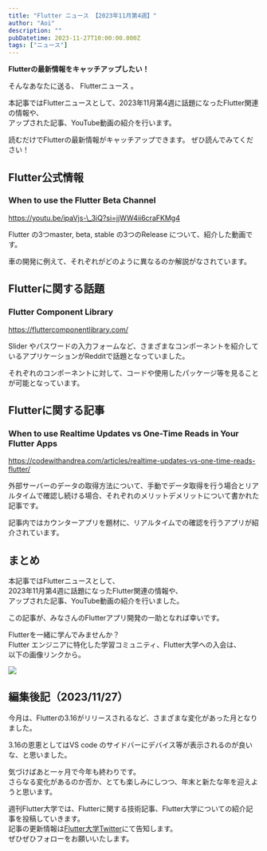 ```yaml
---
title: "Flutter ニュース 【2023年11月第4週】"
author: "Aoi"
description: ""
pubDatetime: 2023-11-27T10:00:00.000Z
tags: ["ニュース"]
---
```


**Flutterの最新情報をキャッチアップしたい！**

そんなあなたに送る、 Flutterニュース 。

本記事ではFlutterニュースとして、2023年11月第4週に話題になったFlutter関連の情報や、  
アップされた記事、YouTube動画の紹介を行います。

読むだけでFlutterの最新情報がキャッチアップできます。 ぜひ読んでみてください！

## Flutter公式情報

### When to use the Flutter Beta Channel

https://youtu.be/ipaVjs-\_3iQ?si=jjWW4ii6craFKMg4

Flutter の3つmaster, beta, stable の3つのRelease について、紹介した動画です。

車の開発に例えて、それぞれがどのように異なるのか解説がなされています。

## Flutterに関する話題

### Flutter Component Library

https://fluttercomponentlibrary.com/

Slider やパスワードの入力フォームなど、さまざまなコンポーネントを紹介しているアプリケーションがRedditで話題となっていました。

それぞれのコンポーネントに対して、コードや使用したパッケージ等を見ることが可能となっています。

## Flutterに関する記事

### When to use Realtime Updates vs One-Time Reads in Your Flutter Apps

https://codewithandrea.com/articles/realtime-updates-vs-one-time-reads-flutter/

外部サーバーのデータの取得方法について、手動でデータ取得を行う場合とリアルタイムで確認し続ける場合、それぞれのメリットデメリットについて書かれた記事です。

記事内ではカウンターアプリを題材に、リアルタイムでの確認を行うアプリが紹介されています。

## まとめ

本記事ではFlutterニュースとして、  
2023年11月第4週に話題になったFlutter関連の情報や、  
アップされた記事、YouTube動画の紹介を行いました。

この記事が、みなさんのFlutterアプリ開発の一助となれば幸いです。

Flutterを一緒に学んでみませんか？  
Flutter エンジニアに特化した学習コミュニティ、Flutter大学への入会は、  
以下の画像リンクから。

[![](https://blog.flutteruniv.com/wp-content/uploads/2022/07/Flutter大学バナー.png)](//flutteruniv.com)

## 編集後記（2023/11/27）

今月は、Flutterの3.16がリリースされるなど、さまざまな変化があった月となりました。

3.16の恩恵としてはVS code のサイドバーにデバイス等が表示されるのが良いな、と思いました。

気づけばあと一ヶ月で今年も終わりです。  
さらなる変化があるのか否か、とても楽しみにしつつ、年末と新たな年を迎えようと思います。

週刊Flutter大学では、Flutterに関する技術記事、Flutter大学についての紹介記事を投稿していきます。  
記事の更新情報は[Flutter大学Twitter](https://twitter.com/FlutterUniv)にて告知します。  
ぜひぜひフォローをお願いいたします。